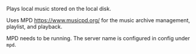 Plays local music stored on the local disk.

Uses MPD <https://www.musicpd.org/> for the
music archive management, playlist, and playback.

MPD needs to be running.
The server name is configured in config under `mpd`.
